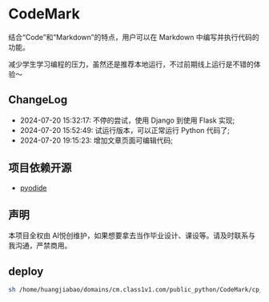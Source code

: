 # CodeMark

结合“Code”和“Markdown”的特点，用户可以在 Markdown 中编写并执行代码的功能。

减少学生学习编程的压力，虽然还是推荐本地运行，不过前期线上运行是不错的体验～

## ChangeLog

- 2024-07-20 15:32:17: 不停的尝试，使用 Django 到使用 Flask 实现;
- 2024-07-20 15:52:49: 试运行版本，可以正常运行 Python 代码了;
- 2024-07-20 19:15:23: 增加文章页面可编辑代码;

## 项目依赖开源

- [pyodide](https://pyodide.org/en/stable/index.html)

## 声明

本项目全权由 AI悦创维护，如果想要拿去当作毕业设计、课设等。请及时联系与我沟通，严禁商用。

## deploy

```bash
sh /home/huangjiabao/domains/cm.class1v1.com/public_python/CodeMark/cp_opt.sh
```